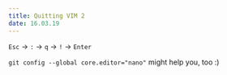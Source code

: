 ```yaml
---
title: Quitting VIM 2
date: 16.03.19
---
```


`Esc` -> `:` -> `q` -> `!` -> `Enter`

`git config --global core.editor="nano"` might help you, too :)

